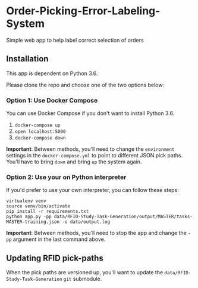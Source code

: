 # Order-Picking-Error-Labeling-System
Simple web app to help label correct selection of orders

## Installation

This app is dependent on Python 3.6.

Please clone the repo and choose one of the two options below:

### Option 1: Use Docker Compose

You can use Docker Compose if you don't want to install Python 3.6.

1. `docker-compose up`
2. `open localhost:5000`
3. `docker-compose down`

**Important**: Between methods, you'll need to change the `environment` settings in the `docker-compose.yml` to point to different JSON pick paths. You'll have to bring `down` and bring `up` the system again.

### Option 2: Use your on Python interpreter

If you'd prefer to use your own interpreter, you can follow these steps:

```
virtualenv venv
source venv/bin/activate
pip install -r requirements.txt
python app.py -pp data/RFID-Study-Task-Generation/output/MASTER/tasks-MASTER-training.json -o data/output.log
```

**Important**: Between methods, you'll need to stop the app and change the `-pp` argument in the last command above.

## Updating RFID pick-paths

When the pick paths are versioned up, you'll want to update the `data/RFID-Study-Task-Generation` `git` submodule.
